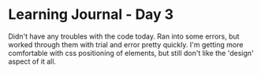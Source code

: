 # Learning Journal - Day 3
Didn't have any troubles with the code today.  Ran into some errors, but worked through them with trial and error pretty quickly.  I'm getting more comfortable with css positioning of elements, but still don't like the 'design' aspect of it all.
